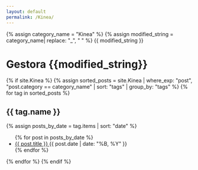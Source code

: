 ```yaml
---
layout: default
permalink: /Kinea/
---
```


{% assign category_name = "Kinea" %}
{% assign modified_string = category_name| replace: "_", " " %}
{{ modified_string }}
<h1>Gestora {{modified_string}}</h1>
{% if site.Kinea %}
{% assign sorted_posts = site.Kinea | where_exp: "post", "post.category == category_name" | sort: "tags" | group_by: "tags" %}
{% for tag in sorted_posts %}
<h2>{{ tag.name }}</h2>
{% assign posts_by_date = tag.items | sort: "date" %}
<ul>
{% for post in posts_by_date %}
<li><a href="{{ post.url | relative_url }}">{{ post.title }} </a><span>{{ post.date | date: "%B, %Y" }}</span></li>
{% endfor %}
</ul>
{% endfor %}
{% endif %}
